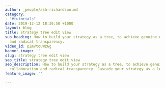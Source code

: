 ```yaml
---
author: _people/ash-richardson.md
category:
- "#tutorials"
date: 2019-12-12 18:30:58 +1000
layout: blog
title: strategy tree edit view
sub_heading: How to build your strategy as a tree, to achieve genuine org-wide collaboration
  and radical transparency.
video_id: pZmVtouWzGg
banner_image: ''
slug: strategy tree edit view
seo_title: strategy tree edit view
seo_description: How to build your strategy as a tree, to achieve genuine org-wide
  collaboration and radical transparency. Cascade your strategy as a logical tree.
feature_image: ''

---
```

